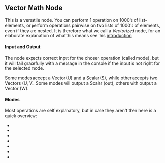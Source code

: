 ## Vector Math Node

This is a versatile node. You can perform 1 operation on 1000's of list-elements, or perform operations pairwise on two lists of 1000's of elements, even if they are nested. It is therefore what we call a _Vectorized_ node, for an elaborate explanation of what this means see this [introduction](). 

#### Input and Output   
The node expects correct input for the chosen operation (called mode), but it will fail gracefully with a message in the console if the input is not right for the selected mode.   

Some modes accept a Vector (U) and a Scalar (S), while other accepts two Vectors (U, V). Some modes will output a Scalar (out), others with output a Vector (W). 

#### Modes
Most operations are self explanatory, but in case they aren't then here is a quick overview: 

-
-
-
-
-
-
-

